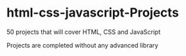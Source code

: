 # html-css-javascript-Projects
50 projects that will cover HTML, CSS and JavaScript 

Projects are completed without any advanced library
